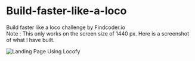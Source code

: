 # Build-faster-like-a-loco
Build faster like a loco challenge by Findcoder.io <br>
Note : This only works on the screen size of 1440 px.
Here is a screenshot of what I have built.

![Landing Page Using Locofy](https://user-images.githubusercontent.com/111167455/196048219-69b549c7-6242-4f33-967a-00554e187597.png)
